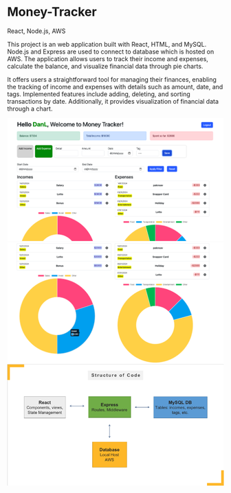 # Money-Tracker
React, Node.js, AWS

This project is an web application built with React, HTML, and MySQL. Node.js and Express are used to connect to database which is hosted on AWS. The application allows users to track their income and expenses, calculate the balance, and visualize financial data through pie charts.

It offers users a straightforward tool for managing their finances, enabling the tracking of income and expenses with details such as amount, date, and tags. Implemented features include adding, deleting, and sorting transactions by date. Additionally, it provides visualization of financial data through a chart.

![money-tracker1](https://github.com/DanL-code/Money-Tracker/blob/main/screenshot1.png)
![money-tracker2](https://github.com/DanL-code/Money-Tracker/blob/main/screenshot2.png)
![money-tracker-structure](https://github.com/DanL-code/Money-Tracker/blob/main/StructureofCode.png)

